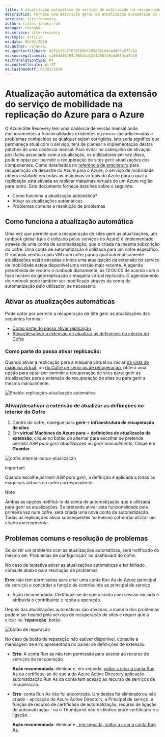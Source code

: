 ```yaml
---
title: A atualização automática do serviço de mobilidade na recuperação de desastre do Azure para o Azure | Microsoft Docs
description: Fornece uma descrição geral da atualização automática do serviço de mobilidade, que é utilizada para a replicação de VMs do Azure utilizando o Azure Site Recovery.
services: site-recovery
author: rajani-janaki-ram
manager: rochakm
ms.service: site-recovery
ms.topic: article
ms.date: 05/02/2018
ms.author: rajanaki
ms.openlocfilehash: 45f2e2927f699769bb385038c04d4dd23e075a9a
ms.sourcegitcommit: ca05dd10784c0651da12c4d58fb9ad40fdcd9b10
ms.translationtype: MT
ms.contentlocale: pt-PT
ms.lasthandoff: 05/03/2018
---
```

# <a name="automatic-update-of-mobility-service-extension-in-azure-to-azure-replication"></a>Atualização automática da extensão do serviço de mobilidade na replicação do Azure para o Azure

O Azure Site Recovery tem uma cadência de versão mensal onde melhoramentos a funcionalidades existentes ou novas são adicionadas e problemas conhecidos se qualquer sejam corrigidos. Isto seria significa que permaneça atual com o serviço, terá de planear a implementação destas patches de uma cadência mensal. Para evitar no cabeçalho de ativação pós-falha associado com a atualização, os utilizadores em vez disso, podem optar por permitir a recuperação de sites gerir atualizações dos componentes. Como detalhadas no [referência de arquitetura](azure-to-azure-architecture.md) para recuperação de desastre do Azure para o Azure, o serviço de mobilidade obtém instalado em todas as máquinas virtuais do Azure para o qual a replicação está ativada ao replicar máquinas virtuais do um Azure região para outro. Este documento fornece detalhes sobre o seguinte:

- Como funciona a atualização automática?
- Ativar as atualizações automáticas
- Problemas comuns e resolução de problemas
 
## <a name="how-does-automatic-update-work"></a>Como funciona a atualização automática

Uma vez que permite que a recuperação de sites gerir as atualizações, um runbook global (que é utilizado pelos serviços do Azure) é implementado através de uma conta de automatização, que é criada na mesma subscrição do cofre. Uma conta de automatização é utilizada para um cofre específico. O runbook verifica cada VM num cofre para a qual automaticamente atualizações estão ativadas e inicia uma atualização da extensão do serviço de mobilidade esteja disponível uma versão mais recente. A agenda predefinida de recurrs o runbook diariamente, às 12:00:00 de acordo com o fuso horário do georreplicação a máquina virtual replicada. O agendamento do runbook pode também ser modificado através da conta de automatização pelo utilizador, se necessário. 

## <a name="enable-automatic-updates"></a>Ativar as atualizações automáticas

Pode optar por permitir a recuperação de Site gerir as atualizações das seguintes formas:-

- [Como parte do passo ativar replicação](#as-part-of-the-enable-replication-step)
- [Ativar/desativar a extensão de atualizar as definições no interior do Cofre](#toggle-the-extension-update-settings-inside-the-vault)

### <a name="as-part-of-the-enable-replication-step"></a>Como parte do passo ativar replicação:

Quando ativar a replicação para a máquina virtual ou iniciar [da vista de máquina virtual](azure-to-azure-quickstart.md), ou [do Cofre de serviços de recuperação](azure-to-azure-how-to-enable-replication.md), obterá uma opção para optar por permitir a recuperação de sites para: gerir as atualizações para a extensão de recuperação de sites ou para gerir a mesma manualmente.

![Enable-replicação-atualização automática](./media/azure-to-azure-autoupdate/enable-rep.png)

### <a name="toggle-the-extension-update-settings-inside-the-vault"></a>Ativar/desativar a extensão de atualizar as definições no interior do Cofre

1. Dentro do cofre, navegue para **gerir**-> **infraestrutura de recuperação de sites**
2. Em **virtual Machines do Azure para**-> **definições de atualização da extensão**, clique no botão de alternar para escolher se pretende permitir *ASR para gerir atualizações* ou *gerir manualmente*. Clique em **Guardar**.

![cofre alternar-autuo-atualização](./media/azure-to-azure-autoupdate/vault-toggle.png)

> [!Important] 
> Quando escolhe *permitir ASR para gerir*, a definição é aplicada a todas as máquinas virtuais no cofre correspondente.


> [!Note] 
> Ambas as opções notificá-lo da conta de automatização que é utilizada para gerir as atualizações. Se pretende ativar esta funcionalidade pela primeira vez num cofre, será criada uma nova conta de automatização. Todas as replicações ativar subsequentes no mesmo cofre irão utilizar um criado anteriormente.

## <a name="common-issues--troubleshooting"></a>Problemas comuns e resolução de problemas

Se existir um problema com as atualizações automáticas, será notificado do mesmo em 'Problemas de configuração' no dashboard do cofre. 

No caso de tentativa ativar as atualizações automáticas e ter falhado, consulte abaixo para resolução de problemas.

**Erro**: não tem permissões para criar uma conta Run As do Azure (principal de serviço) e conceder a função de contribuinte ao principal de serviço. 
- Ação recomendada: Certifique-se de que a conta com sessão iniciada é atribuída o contribuinte e repita a operação.
 
Depois das atualizações automáticas são ativadas, a maioria dos problemas podem ser healed pelo serviço de recuperação de sites e requer que a clicar no '**reparação**' botão.

![botão de reparação](./media/azure-to-azure-autoupdate/repair.png)

No caso de botão de reparação não estiver disponível, consulte a mensagem de erro apresentada no painel de definições de extensão.

 - **Erro**: A conta Run as não tem permissão para aceder ao recurso de serviços de recuperação.

    **Ação recomendada**: eliminar e, em seguida, [voltar a criar a conta Run As](https://docs.microsoft.com/en-us/azure/automation/automation-create-runas-account) ou certifique-se de que a do Azure Active Directory aplicação automatização Run As da conta tem acesso ao recurso de serviços de recuperação.

- **Erro**: conta Run As não foi encontrada. Um destes foi eliminado ou não criado - aplicação do Azure Active Directory, a Principal de serviço, a função de recurso de certificado de automatização, recurso de ligação de automatização - ou o Thumbprint não é idêntico entre certificado e a ligação. 

    **Ação recomendada**: eliminar e [, em seguida, voltar a criar a conta Run As](https://docs.microsoft.com/en-us/azure/automation/automation-create-runas-account).
